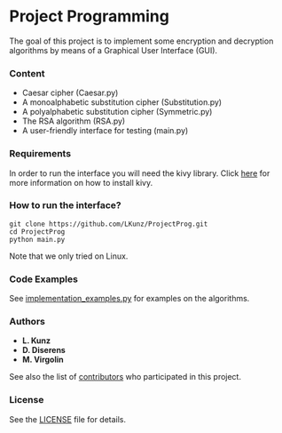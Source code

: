 # Project Programming

The goal of this project is to implement some encryption and decryption algorithms by means of a Graphical User Interface (GUI).

### Content
* Caesar cipher (Caesar.py)
* A monoalphabetic substitution cipher (Substitution.py)
* A polyalphabetic substitution cipher (Symmetric.py)
* The RSA algorithm (RSA.py)
* A user-friendly interface for testing (main.py)

### Requirements

In order to run the interface you will need the kivy library. Click [here](https://kivy.org/doc/stable/installation/installation.html) for more information on how to install kivy.

### How to run the interface?
```
git clone https://github.com/LKunz/ProjectProg.git
cd ProjectProg
python main.py
```
Note that we only tried on Linux.

### Code Examples
See [implementation_examples.py](implementation_examples.py) for examples on the algorithms.

### Authors

* **L. Kunz**
* **D. Diserens**
* **M. Virgolin**

See also the list of [contributors](https://github.com/LKunz/ProjectProg/contributors) who participated in this project.

### License

See the [LICENSE](LICENSE) file for details.

